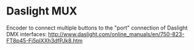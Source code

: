 # Daslight MUX #

Encoder to connect multiple buttons to the "port" connection of Daslight DMX interfaces: http://www.daslight.com/online_manuals/en/750-823-FT8p45-Fj5plXXh3dfPJk8.htm